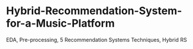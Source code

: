 # Hybrid-Recommendation-System-for-a-Music-Platform
EDA, Pre-processing, 5 Recommendation Systems Techniques, Hybrid RS
